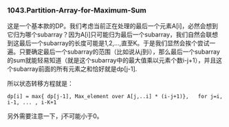 ### 1043.Partition-Array-for-Maximum-Sum

这是一个基本款的DP。我们考虑当前正在处理的最后一个元素A[i]，必然会想到它归为哪个subarray？因为A[i]只可能归为最后一个subarray，我们自然会联想到这最后一个subarray的长度可能是1,2,...,直至K。于是我们显然会挨个尝试一遍。只要确定最后一个subarray的范围（比如说从j到i），那么最后一个subarray的sum就能轻易知道（就是这个subarray中的最大值乘以元素个数i-j+1），并且这个subarray前面的所有元素之和恰好就是dp[j-1].

所以状态转移方程就是：
```
dp[i] = max{ dp[j-1], Max_element over A[j,..i] * (i-j+1)},   for j=i, i-1, ... , i-K+1
```
另外需要注意一下，j不可能小于0。
